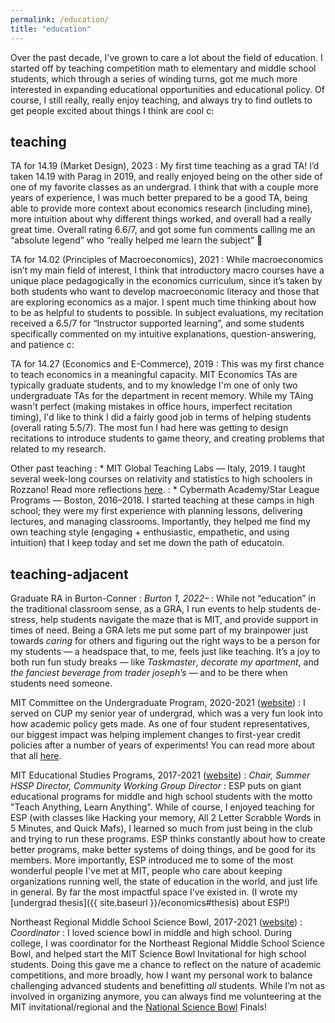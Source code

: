 ```yaml
---
permalink: /education/
title: "education"
---
```


Over the past decade, I've grown to care a lot about the field of education. I started off by teaching competition math to elementary and middle school students, which through a series of winding turns, got me much more interested in expanding educational opportunities and educational policy. Of course, I still really, really enjoy teaching, and always try to find outlets to get people excited about things I think are cool c:

## teaching

TA for 14.19 (Market Design), 2023
: My first time teaching as a grad TA! I’d taken 14.19 with Parag in 2019, and really enjoyed being on the other side of one of my favorite classes as an undergrad. I think that with a couple more years of experience, I was much better prepared to be a good TA, being able to provide more context about economics research (including mine), more intuition about why different things worked, and overall had a really great time. Overall rating 6.6/7, and got some fun comments calling me an “absolute legend” who “really helped me learn the subject” 🧡

TA for 14.02 (Principles of Macroeconomics), 2021
: While macroeconomics isn’t my main field of interest, I think that introductory macro courses have a unique place pedagogically in the economics curriculum, since it’s taken by both students who want to develop macroeconomic literacy and those that are exploring economics as a major. I spent much time thinking about how to be as helpful to students to possible. In subject evaluations, my recitation received a 6.5/7 for “Instructor supported learning”, and some students specifically commented on my intuitive explanations, question-answering, and patience c:

TA for 14.27 (Economics and E-Commerce), 2019
: This was my first chance to teach economics in a meaningful capacity. MIT Economics TAs are typically graduate students, and to my knowledge I'm one of only two undergraduate TAs for the department in recent memory. While my TAing wasn't perfect (making mistakes in office hours, imperfect recitation timing), I'd like to think I did a fairly good job in terms of helping students (overall rating 5.5/7). The most fun I had here was getting to design recitations to introduce students to game theory, and creating problems that related to my research.

Other past teaching
: * MIT Global Teaching Labs — Italy, 2019. I taught several week-long courses on relativity and statistics to high schoolers in Rozzano! Read more reflections [here](https://espgtl.home.blog/author/paoloadajar/).
: * Cybermath Academy/Star League Programs — Boston, 2016–2018. I started teaching at these camps in high school; they were my first experience with planning lessons, delivering lectures, and managing classrooms. Importantly, they helped me find my own teaching style (engaging + enthusiastic, empathetic, and using intuition) that I keep today and set me down the path of educatoin.

## teaching-adjacent

Graduate RA in Burton-Conner
: *Burton 1, 2022–*
: While not “education” in the traditional classroom sense, as a GRA, I run events to help students de-stress, help students navigate the maze that is MIT, and provide support in times of need. Being a GRA lets me put some part of my brainpower just towards *caring* for others and figuring out the right ways to be a person for my students — a headspace that, to me, feels just like teaching. It’s a joy to both run fun study breaks — like *Taskmaster*, *decorate my apartment*, and *the fanciest beverage from trader joseph’s* — and to be there when students need someone.

MIT Committee on the Undergraduate Program, 2020-2021 ([website](https://registrar.mit.edu/faculty-curriculum-support/faculty-curriculum-committees/committee-undergraduate-program))
: I served on CUP my senior year of undergrad, which was a very fun look into how academic policy gets made. As one of four student representatives, our biggest impact was helping implement changes to first-year credit policies after a number of years of experiments! You can read more about that all [here](https://mitadmissions.org/blogs/entry/how-to-change-policies-at-mit-joint-post-with-rona-w/).

MIT Educational Studies Programs, 2017-2021 ([website](https://esp.mit.edu/)) <a name="esp"></a>
: *Chair, Summer HSSP Director, Community Working Group Director*
: ESP puts on giant educational programs for middle and high school students with the motto "Teach Anything, Learn Anything". While of course, I enjoyed teaching for ESP (with classes like Hacking your memory, All 2 Letter Scrabble Words in 5 Minutes, and Quick Mafs), I learned so much from just being in the club and trying to run these programs. ESP thinks constantly about how to create better programs, make better systems of doing things, and be good for its members. More importantly, ESP introduced me to some of the most wonderful people I've met at MIT, people who care about keeping organizations running well, the state of education in the world, and just life in general. By far the most impactful space I’ve existed in. (I wrote my [undergrad thesis]({{ site.baseurl }}/economics#thesis) about ESP!)

Northeast Regional Middle School Science Bowl, 2017-2021 ([website](https://www.mitsciencebowl.com/))
: *Coordinator*
: I loved science bowl in middle and high school. During college, I was coordinator for the Northeast Regional Middle School Science Bowl, and helped start the MIT Science Bowl Invitational for high school students. Doing this gave me a chance to reflect on the nature of academic competitions, and more broadly, how I want my personal work to balance challenging advanced students and benefitting *all* students. While I’m not as involved in organizing anymore, you can always find me volunteering at the MIT invitational/regional and the [National Science Bowl](https://science.osti.gov/wdts/nsb) Finals!

<!-- 
Serious classes taught at ESP Programs <a name="esp-classes"></a>
: Quick Mafs
: Hacking your memory
: We Are What We Speak: How We Make Language and Language Makes Us
: Who Gets What and Why
: Redesigning Education
: Advanced Math for Middle School Students
: Learning about Teaching

Not-so-serious classes taught at ESP Programs
: Appreciation for any juice that is not Ruby Red
: Science Bowl
: All 2 Letter Scrabble Words in 5 Minutes
: The Music of Neil Cicierega -->